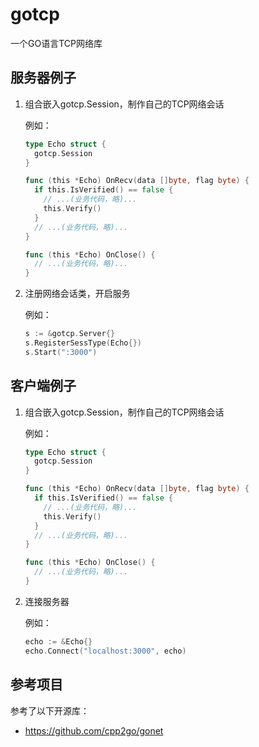 # gotcp

一个GO语言TCP网络库

## 服务器例子

1. 组合嵌入gotcp.Session，制作自己的TCP网络会话

    例如：

    ```go
    type Echo struct {
      gotcp.Session
    }

    func (this *Echo) OnRecv(data []byte, flag byte) {
      if this.IsVerified() == false {
        // ...(业务代码，略)...
        this.Verify()
      }
      // ...(业务代码，略)...
    }

    func (this *Echo) OnClose() {
      // ...(业务代码，略)...
    }
    ```

2. 注册网络会话类，开启服务

    例如：

    ```go
    s := &gotcp.Server{}
    s.RegisterSessType(Echo{})
    s.Start(":3000")
    ```

## 客户端例子

1. 组合嵌入gotcp.Session，制作自己的TCP网络会话

    例如：

    ```go
    type Echo struct {
      gotcp.Session
    }

    func (this *Echo) OnRecv(data []byte, flag byte) {
      if this.IsVerified() == false {
        // ...(业务代码，略)...
        this.Verify()
      }
      // ...(业务代码，略)...
    }

    func (this *Echo) OnClose() {
      // ...(业务代码，略)...
    }
    ```

2. 连接服务器

    例如：

    ```go
    echo := &Echo{}
    echo.Connect("localhost:3000", echo)
    ```

## 参考项目

参考了以下开源库：

- <https://github.com/cpp2go/gonet>
